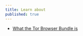 ```yaml
---
title: Learn about
published: true
---
```

- [What the Tor Browser Bundle is](en/topics/tool-9-tor-browser/0-getting-started/3-learn.md)
